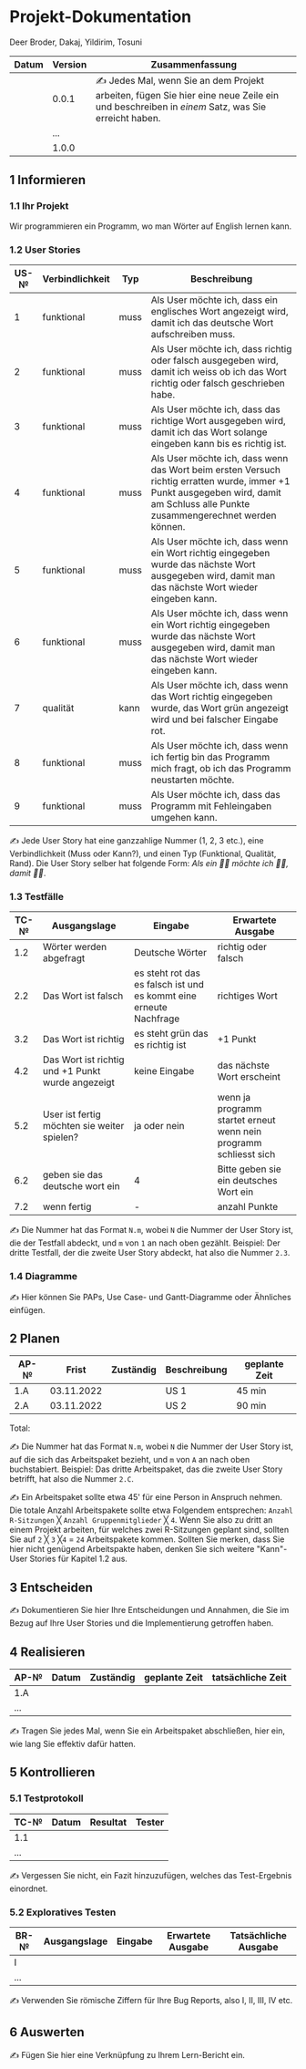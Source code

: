 # Projekt-Dokumentation



Deer Broder, Dakaj, Yildirim, Tosuni

| Datum | Version | Zusammenfassung                                              |
| ----- | ------- | ------------------------------------------------------------ |
|       | 0.0.1   | ✍️ Jedes Mal, wenn Sie an dem Projekt arbeiten, fügen Sie hier eine neue Zeile ein und beschreiben in *einem* Satz, was Sie erreicht haben. |
|       | ...     |                                                              |
|       | 1.0.0   |                                                              |

## 1 Informieren

### 1.1 Ihr Projekt

Wir programmieren ein Programm, wo man Wörter auf English lernen kann.

### 1.2 User Stories

| US-№ | Verbindlichkeit | Typ  | Beschreibung                       |
| ---- | --------------- | ---- | ---------------------------------- |
| 1    | funktional                |muss      | Als User möchte ich, dass ein englisches Wort angezeigt wird, damit ich das deutsche Wort aufschreiben muss. |
| 2  | funktional                |muss      | Als User möchte ich, dass richtig oder falsch ausgegeben wird, damit ich weiss ob ich das Wort richtig oder falsch geschrieben habe.                                   |
| 3 | funktional                |muss      | Als User möchte ich, dass das richtige Wort ausgegeben wird, damit ich das Wort solange eingeben kann bis es richtig ist.                                   |
| 4 | funktional              |muss      | Als User möchte ich, dass wenn das Wort beim ersten Versuch richtig erratten wurde, immer +1 Punkt ausgegeben wird, damit am Schluss alle Punkte zusammengerechnet werden können.                                   |
| 5 | funktional  |muss      | Als User möchte ich, dass wenn ein Wort richtig eingegeben wurde das nächste Wort ausgegeben wird, damit man das nächste Wort wieder eingeben kann.                      |
| 6 | funktional  |muss      | Als User möchte ich, dass wenn ein Wort richtig eingegeben wurde das nächste Wort ausgegeben wird, damit man das nächste Wort wieder eingeben kann.                      |
| 7| qualität  |kann      |Als User möchte ich, dass wenn das Wort richtig eingegeben wurde, das Wort grün angezeigt wird und bei falscher Eingabe rot.                     |
| 8 | funktional  |muss      | Als User möchte ich, dass wenn ich fertig bin das Programm mich fragt, ob ich das Programm neustarten möchte.                      |
| 9 | funktional  |muss      | Als User möchte ich, dass das Programm mit Fehleingaben umgehen kann.                     |



✍️ Jede User Story hat eine ganzzahlige Nummer (1, 2, 3 etc.), eine Verbindlichkeit (Muss oder Kann?), und einen Typ (Funktional, Qualität, Rand). Die User Story selber hat folgende Form: *Als ein 🤷‍♂️ möchte ich 🤷‍♂️, damit 🤷‍♂️*.

### 1.3 Testfälle

| TC-№ | Ausgangslage | Eingabe | Erwartete Ausgabe |
| ---- | ------------ | ------- | ----------------- |
| 1.2  | Wörter werden abgefragt             |Deutsche Wörter         |richtig oder falsch                   |
| 2.2  | Das Wort ist falsch            |es steht rot das es falsch ist und es kommt eine erneute Nachfrage         |richtiges Wort                    |
| 3.2  | Das Wort ist richtig            |es steht grün das es richtig ist        |+1 Punkt
| 4.2  | Das Wort ist richtig und +1 Punkt wurde angezeigt| keine Eingabe| das nächste Wort erscheint| 
| 5.2  | User ist fertig möchten sie weiter spielen?| ja oder nein| wenn ja programm startet erneut wenn nein programm schliesst sich|
| 6.2  |geben sie das deutsche wort ein |4| Bitte geben sie ein deutsches Wort ein |
| 7.2  |wenn fertig|-|anzahl Punkte|




✍️ Die Nummer hat das Format `N.m`, wobei `N` die Nummer der User Story ist, die der Testfall abdeckt, und `m` von `1` an nach oben gezählt. Beispiel: Der dritte Testfall, der die zweite User Story abdeckt, hat also die Nummer `2.3`.

### 1.4 Diagramme

✍️ Hier können Sie PAPs, Use Case- und Gantt-Diagramme oder Ähnliches einfügen.

## 2 Planen

| AP-№ | Frist | Zuständig | Beschreibung | geplante Zeit |
| ---- | ----- | --------- | ------------ | ------------- |
| 1.A |  03.11.2022     |           | US 1             |  45 min             |
| 2.A  | 03.11.2022      |           | US 2             | 90 min               |

Total: 

✍️ Die Nummer hat das Format `N.m`, wobei `N` die Nummer der User Story ist, auf die sich das Arbeitspaket bezieht, und `m` von `A` an nach oben buchstabiert. Beispiel: Das dritte Arbeitspaket, das die zweite User Story betrifft, hat also die Nummer `2.C`.

✍️ Ein Arbeitspaket sollte etwa 45' für eine Person in Anspruch nehmen. Die totale Anzahl Arbeitspakete sollte etwa Folgendem entsprechen: `Anzahl R-Sitzungen` ╳ `Anzahl Gruppenmitglieder` ╳ `4`. Wenn Sie also zu dritt an einem Projekt arbeiten, für welches zwei R-Sitzungen geplant sind, sollten Sie auf `2` ╳ `3` ╳`4` = `24` Arbeitspakete kommen. Sollten Sie merken, dass Sie hier nicht genügend Arbeitspakte haben, denken Sie sich weitere "Kann"-User Stories für Kapitel 1.2 aus.

## 3 Entscheiden

✍️ Dokumentieren Sie hier Ihre Entscheidungen und Annahmen, die Sie im Bezug auf Ihre User Stories und die Implementierung getroffen haben.

## 4 Realisieren

| AP-№ | Datum | Zuständig | geplante Zeit | tatsächliche Zeit |
| ---- | ----- | --------- | ------------- | ----------------- |
| 1.A  |       |           |               |                   |
| ...  |       |           |               |                   |

✍️ Tragen Sie jedes Mal, wenn Sie ein Arbeitspaket abschließen, hier ein, wie lang Sie effektiv dafür hatten.

## 5 Kontrollieren

### 5.1 Testprotokoll

| TC-№ | Datum | Resultat | Tester |
| ---- | ----- | -------- | ------ |
| 1.1  |       |          |        |
| ...  |       |          |        |

✍️ Vergessen Sie nicht, ein Fazit hinzuzufügen, welches das Test-Ergebnis einordnet.

### 5.2 Exploratives Testen

| BR-№ | Ausgangslage | Eingabe | Erwartete Ausgabe | Tatsächliche Ausgabe |
| ---- | ------------ | ------- | ----------------- | -------------------- |
| I    |              |         |                   |                      |
| ...  |              |         |                   |                      |

✍️ Verwenden Sie römische Ziffern für Ihre Bug Reports, also I, II, III, IV etc.

## 6 Auswerten

✍️ Fügen Sie hier eine Verknüpfung zu Ihrem Lern-Bericht ein.
